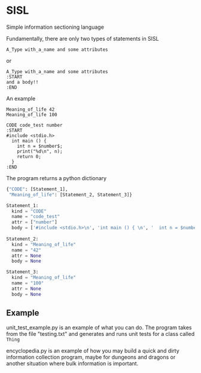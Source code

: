 # SISL
Simple information sectioning language

Fundamentally, there are only two types of statements in SISL
```
A_Type with_a_name and some attributes
```
or
```
A_Type with_a_name and some attributes
:START
and a body!!
:END
```

An example
```
Meaning_of_life 42
Meaning_of_life 100

CODE code_test number
:START
#include <stdio.h>
  int main () { 
    int n = $number$;
    print("%d\n", n); 
    return 0; 
  } 
:END
```

The program returns a python dictionary

```python
{"CODE": [Statement_1],
 "Meaning_of_life": [Statement_2, Statement_3]}

Statement_1:
  kind = "CODE"
  name = "code_test"
  attr = ["number"]
  body = ['#include <stdio.h>\n', 'int main () { \n', '  int n = $number$;\n', '  print("%d\\n", n); \n', '  return 0; \n', '} \n']
 
Statement_2:
  kind = "Meaning_of_life"
  name = "42"
  attr = None
  body = None

Statement_3:
  kind = "Meaning_of_life"
  name = "100"
  attr = None
  body = None
```


## Example
unit_test_example.py is an example of what you can do. The program takes from the file "testing.txt" and generates and runs unit tests for a class called `Thing`

encyclopedia.py is an example of how you may build a quick and dirty information collection program, maybe for dungeons and dragons or another situation where bulk information is important.

